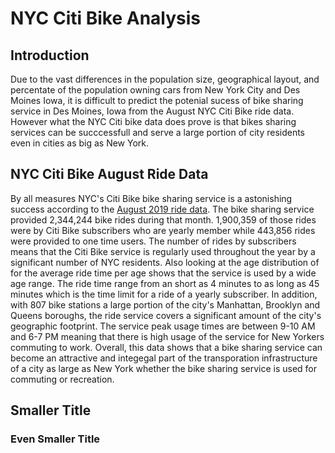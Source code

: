 # NYC Citi Bike Analysis

## Introduction

Due to the vast differences in the population size, geographical layout, and percentate of the population owning cars from New York City and Des Moines Iowa, it is difficult to predict the potenial sucess of bike sharing service in Des Moines, Iowa from the August NYC Citi Bike ride data. However what the NYC Citi bike data does prove is that bikes sharing services can be succcessfull and serve a large portion of city residents even in cities as big as New York.

## NYC Citi Bike August Ride Data

By all measures NYC's Citi Bike bike sharing service is a astonishing success according to the [August 2019 ride data](https://public.tableau.com/profile/dean.bernocchi#!/vizhome/bikesharing_module/NYCCitiBikeData?publish=yes). The bike sharing service provided 2,344,244 bike rides during that month. 1,900,359 of those rides were by Citi Bike subscribers who are yearly member while 443,856 rides were provided to one time users. The number of rides by subscribers means that the Citi Bike service is regularly used throughout the year by a significant number of NYC residents. Also looking at the age distribution of for the average ride time per age shows that the service is used by a wide age range. The ride time range from an short as 4 minutes to as long as 45 minutes which is the time limit for a ride of a yearly subscriber. In addition, with 807 bike stations a large portion of the city's Manhattan, Brooklyn and Queens boroughs, the ride service covers a significant amount of the city's geographic footprint. The service peak usage times are between 9-10 AM and 6-7 PM meaning that there is high usage of the service for New Yorkers commuting to work. Overall, this data shows that a bike sharing service can become an attractive and integegal part of the transporation infrastructure of a city as large as New York whether the bike sharing service is used for commuting or recreation.


## Smaller Title
### Even Smaller Title
